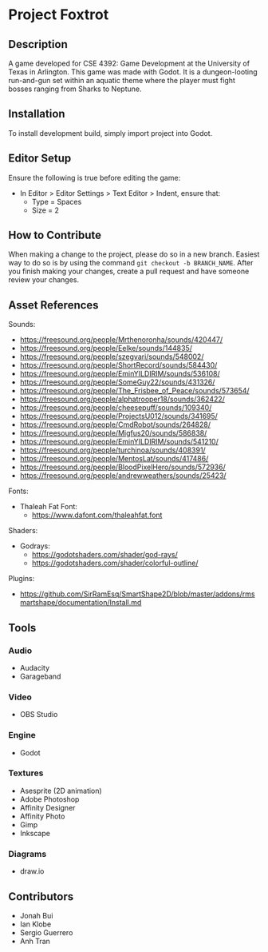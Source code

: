 # Project Foxtrot
## Description
A game developed for CSE 4392: Game Development at the University of Texas in Arlington. This game was made with Godot. It is a dungeon-looting run-and-gun set within an aquatic theme where the player must fight bosses ranging from Sharks to Neptune. 

## Installation
To install development build, simply import project into Godot.

## Editor Setup
Ensure the following is true before editing the game:
- In Editor > Editor Settings > Text Editor > Indent, ensure that:
	- Type = Spaces
	- Size = 2

## How to Contribute
When making a change to the project, please do so in a new branch. Easiest way to do so is by using the command `git checkout -b BRANCH_NAME`. After you finish making your changes, create a pull request and have someone review your changes.

## Asset References
Sounds:
- https://freesound.org/people/Mrthenoronha/sounds/420447/
- https://freesound.org/people/Eelke/sounds/144835/
- https://freesound.org/people/szegvari/sounds/548002/
- https://freesound.org/people/ShortRecord/sounds/584430/
- https://freesound.org/people/EminYILDIRIM/sounds/536108/
- https://freesound.org/people/SomeGuy22/sounds/431326/
- https://freesound.org/people/The_Frisbee_of_Peace/sounds/573654/
- https://freesound.org/people/alphatrooper18/sounds/362422/
- https://freesound.org/people/cheesepuff/sounds/109340/
- https://freesound.org/people/ProjectsU012/sounds/341695/
- https://freesound.org/people/CmdRobot/sounds/264828/
- https://freesound.org/people/Migfus20/sounds/586838/
- https://freesound.org/people/EminYILDIRIM/sounds/541210/
- https://freesound.org/people/turchinoa/sounds/408391/
- https://freesound.org/people/MentosLat/sounds/417486/
- https://freesound.org/people/BloodPixelHero/sounds/572936/
- https://freesound.org/people/andrewweathers/sounds/25423/


Fonts:
- Thaleah Fat Font:
	- https://www.dafont.com/thaleahfat.font

Shaders:
- Godrays: 
	- https://godotshaders.com/shader/god-rays/
	- https://godotshaders.com/shader/colorful-outline/
		
Plugins:
- https://github.com/SirRamEsq/SmartShape2D/blob/master/addons/rmsmartshape/documentation/Install.md

## Tools
### Audio
- Audacity
- Garageband

### Video
- OBS Studio

### Engine
- Godot
### Textures
- Asesprite (2D animation)
- Adobe Photoshop
- Affinity Designer
- Affinity Photo
- Gimp
- Inkscape

### Diagrams
- draw.io

## Contributors
- Jonah Bui
- Ian Klobe
- Sergio Guerrero
- Anh Tran
